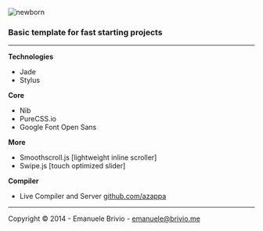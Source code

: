![newborn](http://i61.tinypic.com/63ygjr.png)

### Basic template for fast starting projects ###

---

**Technologies**
- Jade
- Stylus

**Core**
- Nib
- PureCSS.io
- Google Font Open Sans

**More**
- Smoothscroll.js [lightweight inline scroller]
- Swipe.js [touch optimized slider]

**Compiler**
- Live Compiler and Server [github.com/azappa](https://github.com/azappa/)

---

Copyright © 2014 - Emanuele Brivio - [emanuele@brivio.me](mailto:emanuele@brivio.me)
